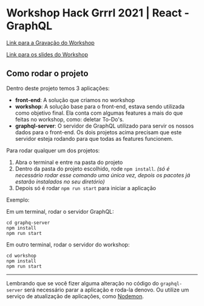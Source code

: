 # Workshop Hack Grrrl 2021 | React - GraphQL

[Link para a Gravação do Workshop](https://www.youtube.com/watch?v=IMJR6kMwAQ0)

[Link para os slides do Workshop](https://docs.google.com/presentation/d/1-0NCBAHRytcyvm_UjkaShNJyXagpFZumdpregOVnC3E/edit?usp=sharing)

## Como rodar o projeto

Dentro deste projeto temos 3 aplicações:

- __front-end__: A solução que criamos no workshop
- __workshop__: A solução base para o front-end, estava sendo utilizada como objetivo final. Ela conta com algumas features a mais do que feitas no workshop, como: deletar To-Do's.
- __graphql-server__: O servidor de GraphQL utilizado para servir os nossos dados para o front-end. Os dois projetos acima precisam que este servidor esteja rodando para que todas as features funcionem.

Para rodar qualquer um dos projetos:

1. Abra o terminal e entre na pasta do projeto
2. Dentro da pasta do projeto escolhido, rode ```npm install```. _(só é necessário rodar esse comando uma única vez, depois os pacotes já estarão instalados no seu diretório)_
3. Depois só é rodar ```npm run start``` para iniciar a aplicação

Exemplo:

Em um terminal, rodar o servidor GraphQL:
```
cd graphq-server
npm install
npm run start
```

Em outro terminal, rodar o servidor do workshop:
```
cd workshop
npm install
npm run start
```

---

Lembrando que se você fizer alguma alteração no código do `graphql-server` será necessário parar a aplicação e roda-la denovo. Ou utilize um serviço de atualização de aplicações, como [Nodemon](https://www.npmjs.com/package/nodemon).